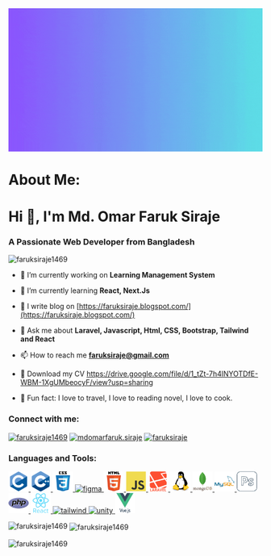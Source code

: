 <img align="center" alt="coding" width="800" src="https://github.com/faruksiraje1469/faruksiraje1469/blob/main/img.gif">
<h1 align="left">About Me:</h1> 
<h1 align="left">Hi 👋, I'm Md. Omar Faruk Siraje</h1>
<h3 align="left">A Passionate Web Developer from Bangladesh</h3> 
<p align="left"> <img src="https://komarev.com/ghpvc/?username=faruksiraje1469&label=Profile%20views&color=0e75b6&style=flat" alt="faruksiraje1469" /> </p>

- 🔭 I’m currently working on **Learning Management System**

- 🌱 I’m currently learning **React, Next.Js**

- 📝 I  write blog on [https://faruksiraje.blogspot.com/](https://faruksiraje.blogspot.com/)

- 💬 Ask me about **Laravel, Javascript, Html, CSS, Bootstrap, Tailwind and React**

- 📫 How to reach me **faruksiraje@gmail.com**

- 📄 Download my CV https://drive.google.com/file/d/1_tZt-7h4lNYOTDfE-WBM-1XgUMbeocyF/view?usp=sharing
  
- 🥳 Fun fact: I love to travel, I love to reading novel, I love to cook.



<h3 align="left">Connect with me:</h3>
<p align="left">
<a href="https://linkedin.com/in/faruksiraje1469" target="blank"><img align="center" src="https://raw.githubusercontent.com/rahuldkjain/github-profile-readme-generator/master/src/images/icons/Social/linked-in-alt.svg" alt="faruksiraje1469" height="30" width="40" /></a>
<a href="https://fb.com/mdomarfaruk.siraje" target="blank"><img align="center" src="https://raw.githubusercontent.com/rahuldkjain/github-profile-readme-generator/master/src/images/icons/Social/facebook.svg" alt="mdomarfaruk.siraje" height="30" width="40" /></a>
<!-- <a href="https://instagram.com/mdomarfaruk.siraje" target="blank"><img align="center" src="https://raw.githubusercontent.com/rahuldkjain/github-profile-readme-generator/master/src/images/icons/Social/instagram.svg" alt="mdomarfaruk.siraje" height="30" width="40" /></a>
<a href="https://www.youtube.com/c/@faruksiraje1469" target="blank"><img align="center" src="https://raw.githubusercontent.com/rahuldkjain/github-profile-readme-generator/master/src/images/icons/Social/youtube.svg" alt="@faruksiraje1469" height="30" width="40" /></a> -->
<a href="https://www.codechef.com/users/faruksiraje" target="blank"><img align="center" src="https://cdn.jsdelivr.net/npm/simple-icons@3.1.0/icons/codechef.svg" alt="faruksiraje" height="30" width="40" /></a>
</p>

<h3 align="left">Languages and Tools:</h3>
<p align="left"> <a href="https://www.cprogramming.com/" target="_blank" rel="noreferrer"> <img src="https://raw.githubusercontent.com/devicons/devicon/master/icons/c/c-original.svg" alt="c" width="40" height="40"/> </a> <a href="https://www.w3schools.com/cpp/" target="_blank" rel="noreferrer"> <img src="https://raw.githubusercontent.com/devicons/devicon/master/icons/cplusplus/cplusplus-original.svg" alt="cplusplus" width="40" height="40"/> </a> <a href="https://www.w3schools.com/css/" target="_blank" rel="noreferrer"> <img src="https://raw.githubusercontent.com/devicons/devicon/master/icons/css3/css3-original-wordmark.svg" alt="css3" width="40" height="40"/> </a> <a href="https://www.figma.com/" target="_blank" rel="noreferrer"> <img src="https://www.vectorlogo.zone/logos/figma/figma-icon.svg" alt="figma" width="40" height="40"/> </a> <a href="https://www.w3.org/html/" target="_blank" rel="noreferrer"> <img src="https://raw.githubusercontent.com/devicons/devicon/master/icons/html5/html5-original-wordmark.svg" alt="html5" width="40" height="40"/> </a> <a href="https://developer.mozilla.org/en-US/docs/Web/JavaScript" target="_blank" rel="noreferrer"> <img src="https://raw.githubusercontent.com/devicons/devicon/master/icons/javascript/javascript-original.svg" alt="javascript" width="40" height="40"/> </a> <a href="https://laravel.com/" target="_blank" rel="noreferrer"> <img src="https://raw.githubusercontent.com/devicons/devicon/master/icons/laravel/laravel-plain-wordmark.svg" alt="laravel" width="40" height="40"/> </a> <a href="https://www.linux.org/" target="_blank" rel="noreferrer"> <img src="https://raw.githubusercontent.com/devicons/devicon/master/icons/linux/linux-original.svg" alt="linux" width="40" height="40"/> </a> <a href="https://www.mongodb.com/" target="_blank" rel="noreferrer"> <img src="https://raw.githubusercontent.com/devicons/devicon/master/icons/mongodb/mongodb-original-wordmark.svg" alt="mongodb" width="40" height="40"/> </a> <a href="https://www.mysql.com/" target="_blank" rel="noreferrer"> <img src="https://raw.githubusercontent.com/devicons/devicon/master/icons/mysql/mysql-original-wordmark.svg" alt="mysql" width="40" height="40"/> </a> <a href="https://www.photoshop.com/en" target="_blank" rel="noreferrer"> <img src="https://raw.githubusercontent.com/devicons/devicon/master/icons/photoshop/photoshop-line.svg" alt="photoshop" width="40" height="40"/> </a> <a href="https://www.php.net" target="_blank" rel="noreferrer"> <img src="https://raw.githubusercontent.com/devicons/devicon/master/icons/php/php-original.svg" alt="php" width="40" height="40"/> </a> <a href="https://reactjs.org/" target="_blank" rel="noreferrer"> <img src="https://raw.githubusercontent.com/devicons/devicon/master/icons/react/react-original-wordmark.svg" alt="react" width="40" height="40"/> </a> <a href="https://tailwindcss.com/" target="_blank" rel="noreferrer"> <img src="https://www.vectorlogo.zone/logos/tailwindcss/tailwindcss-icon.svg" alt="tailwind" width="40" height="40"/> </a> <a href="https://unity.com/" target="_blank" rel="noreferrer"> <img src="https://www.vectorlogo.zone/logos/unity3d/unity3d-icon.svg" alt="unity" width="40" height="40"/> </a> <a href="https://vuejs.org/" target="_blank" rel="noreferrer"> <img src="https://raw.githubusercontent.com/devicons/devicon/master/icons/vuejs/vuejs-original-wordmark.svg" alt="vuejs" width="40" height="40"/> </a> </p>

<p><img align="left" src="https://github-readme-stats.vercel.app/api/top-langs?username=faruksiraje1469&show_icons=true&locale=en&layout=compact" alt="faruksiraje1469" /></p>

<p>&nbsp;<img align="center" src="https://github-readme-stats.vercel.app/api?username=faruksiraje1469&show_icons=true&locale=en" alt="faruksiraje1469" /></p>

<p><img align="center" src="https://github-readme-streak-stats.herokuapp.com/?user=faruksiraje1469&" alt="faruksiraje1469" /></p>
